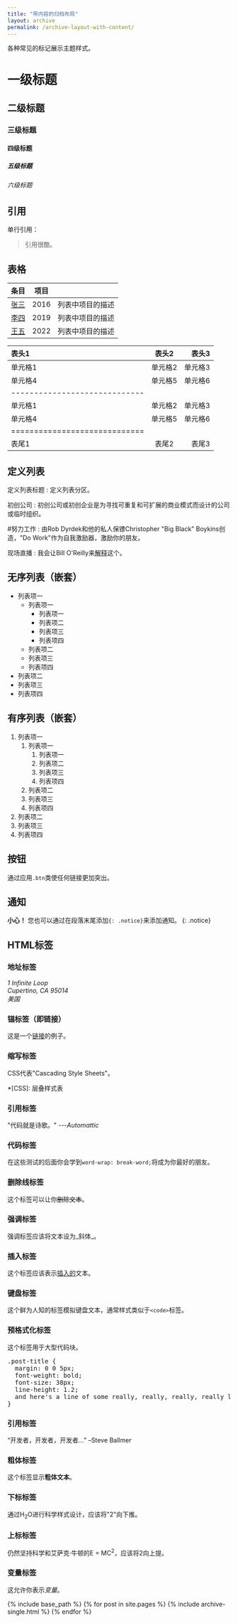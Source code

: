 ```yaml
---
title: "带内容的归档布局"
layout: archive
permalink: /archive-layout-with-content/
---
```


各种常见的标记展示主题样式。

# 一级标题

## 二级标题

### 三级标题

#### 四级标题

##### 五级标题

###### 六级标题

## 引用

单行引用：

> 引用很酷。

## 表格

| 条目             | 项目   |                                                              |
| --------         | ------ | ------------------------------------------------------------ |
| [张三](#)        | 2016   | 列表中项目的描述                                             |
| [李四](#)        | 2019   | 列表中项目的描述                                             |
| [王五](#)        | 2022   | 列表中项目的描述                                             |

| 表头1 | 表头2 | 表头3 |
|:--------|:-------:|--------:|
| 单元格1   | 单元格2   | 单元格3   |
| 单元格4   | 单元格5   | 单元格6   |
|-----------------------------|
| 单元格1   | 单元格2   | 单元格3   |
| 单元格4   | 单元格5   | 单元格6   |
|=============================|
| 表尾1   | 表尾2   | 表尾3   |

## 定义列表

定义列表标题
:   定义列表分区。

初创公司
:   初创公司或初创企业是为寻找可重复和可扩展的商业模式而设计的公司或临时组织。

#努力工作
:   由Rob Dyrdek和他的私人保镖Christopher "Big Black" Boykins创造，"Do Work"作为自我激励器，激励你的朋友。

现场直播
:   我会让Bill O'Reilly来[解释](https://www.youtube.com/watch?v=O_HyZ5aW76c "We'll Do It Live")这个。

## 无序列表（嵌套）

  * 列表项一 
      * 列表项一 
          * 列表项一
          * 列表项二
          * 列表项三
          * 列表项四
      * 列表项二
      * 列表项三
      * 列表项四
  * 列表项二
  * 列表项三
  * 列表项四

## 有序列表（嵌套）

  1. 列表项一 
      1. 列表项一 
          1. 列表项一
          2. 列表项二
          3. 列表项三
          4. 列表项四
      2. 列表项二
      3. 列表项三
      4. 列表项四
  2. 列表项二
  3. 列表项三
  4. 列表项四

## 按钮

通过应用`.btn`类使任何链接更加突出。

## 通知

**小心！** 您也可以通过在段落末尾添加`{: .notice}`来添加通知。
{: .notice}

## HTML标签

### 地址标签

<address>
  1 Infinite Loop<br /> Cupertino, CA 95014<br /> 美国
</address>

### 锚标签（即链接）

这是一个[链接](http://github.com "GitHub")的例子。

### 缩写标签

CSS代表"Cascading Style Sheets"。

*[CSS]: 层叠样式表

### 引用标签

"代码就是诗歌。" ---<cite>Automattic</cite>

### 代码标签

在这些测试的后面你会学到`word-wrap: break-word;`将成为你最好的朋友。

### 删除线标签

这个标签可以让你<strike>删除文本</strike>。

### 强调标签

强调标签应该将文本设为_斜体_。

### 插入标签

这个标签应该表示<ins>插入的</ins>文本。

### 键盘标签

这个鲜为人知的标签模拟<kbd>键盘文本</kbd>，通常样式类似于`<code>`标签。

### 预格式化标签

这个标签用于大型代码块。

<pre>
.post-title {
  margin: 0 0 5px;
  font-weight: bold;
  font-size: 38px;
  line-height: 1.2;
  and here's a line of some really, really, really, really long text, just to see how the PRE tag handles it and to find out how it overflows;
}
</pre>

### 引用标签

<q>开发者，开发者，开发者&#8230;</q> &#8211;Steve Ballmer

### 粗体标签

这个标签显示**粗体文本**。

### 下标标签

通过H<sub>2</sub>O进行科学样式设计，应该将"2"向下推。

### 上标标签

仍然坚持科学和艾萨克·牛顿的E = MC<sup>2</sup>，应该将2向上提。

### 变量标签

这允许你表示<var>变量</var>。

{% include base_path %}
{% for post in site.pages %}
{% include archive-single.html %}
{% endfor %}